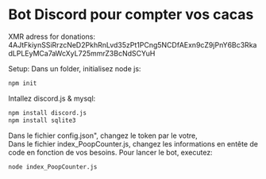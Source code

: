 # Bot Discord pour compter vos cacas  

XMR adress for donations: 4AJtFkiynSSiRrzcNeD2PkhRnLvd35zPt1PCng5NCDfAExn9cZ9jPnY6Bc3RkadLPLEyMCa7aWcXyL725mmrZ3BcNdSCYuH  
  
Setup:
Dans un folder, initialisez node js:  
```bash 
npm init
```
Intallez discord.js & mysql: 
```bash
npm install discord.js
npm install sqlite3
```  
Dans le fichier config.json", changez le token par le votre,  
Dans le fichier index_PoopCounter.js, changez les informations en entête de code en fonction de vos besoins.
Pour lancer le bot, executez:  
```bash
node index_PoopCounter.js
```
